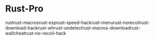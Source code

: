 # Rust-Pro
rustrust-macrosrust-esprust-speed-hackrust-menurust-norecoilrust-download-hackrust-whrust-undetectrust-macros-downloadrust-wallcheatrust-no-recoil-hack
